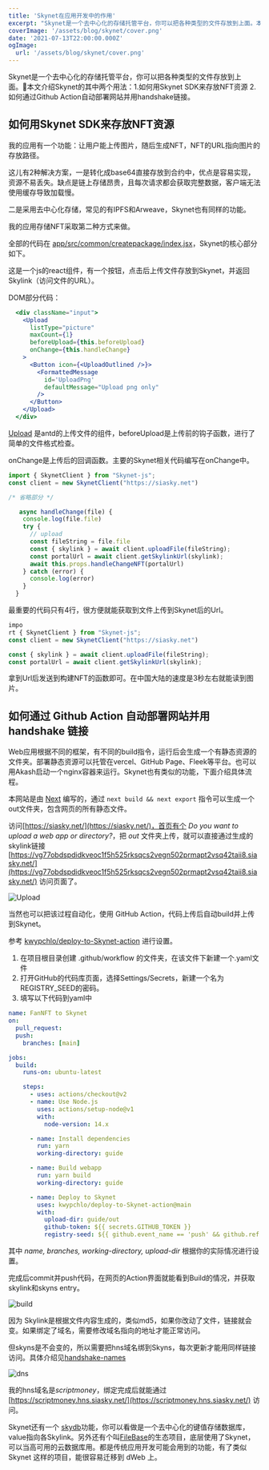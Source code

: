 ```yaml
---
title: 'Skynet在应用开发中的作用'
excerpt: "Skynet是一个去中心化的存储托管平台，你可以把各种类型的文件存放到上面。本文介绍Skynet的两个用法，如何用Skynet SDK来存放NFT资源，和如何通过Github Action自动部署网站并用handshake链接。"
coverImage: '/assets/blog/skynet/cover.png'
date: '2021-07-13T22:00:00.000Z'
ogImage:
  url: '/assets/blog/skynet/cover.png'
---
```


Skynet是一个去中心化的存储托管平台，你可以把各种类型的文件存放到上面。本文介绍Skynet的其中两个用法：1.如何用Skynet SDK来存放NFT资源 2. 如何通过Github Action自动部署网站并用handshake链接。

## 如何用Skynet SDK来存放NFT资源

我的应用有一个功能：让用户能上传图片，随后生成NFT，NFT的URL指向图片的存放路径。

这儿有2种解决方案，一是转化成base64直接存放到合约中，优点是容易实现，资源不易丢失。缺点是链上存储昂贵，且每次请求都会获取完整数据，客户端无法使用缓存导致加载慢。

二是采用去中心化存储，常见的有IPFS和Arweave，Skynet也有同样的功能。

我的应用存储NFT采取第二种方式来做。

全部的代码在 [app/src/common/createpackage/index.jsx](https://github.com/script-money/FanNFT/blob/develop/app/src/common/createpackage/index.jsx)，Skynet的核心部分如下。

这是一个js的react组件，有一个按钮，点击后上传文件存放到Skynet，并返回Skylink（访问文件的URL）。

DOM部分代码：

```jsx
  <div className="input">
    <Upload
      listType="picture"
      maxCount={1}
      beforeUpload={this.beforeUpload}
      onChange={this.handleChange}
    >
      <Button icon={<UploadOutlined />}>
        <FormattedMessage
          id='UploadPng'
          defaultMessage="Upload png only"
        />
      </Button>
    </Upload>
  </div>
```

[Upload](https://ant.design/components/upload/) 是antd的上传文件的组件，beforeUpload是上传前的钩子函数，进行了简单的文件格式检查。

onChange是上传后的回调函数。主要的Skynet相关代码编写在onChange中。

```js
import { SkynetClient } from "Skynet-js";
const client = new SkynetClient("https://siasky.net")

/* 省略部分 */

   async handleChange(file) {
    console.log(file.file)
    try {
      // upload
      const fileString = file.file
      const { skylink } = await client.uploadFile(fileString);
      const portalUrl = await client.getSkylinkUrl(skylink);
      await this.props.handleChangeNFT(portalUrl)
    } catch (error) {
      console.log(error)
    }
  }
```

最重要的代码只有4行，很方便就能获取到文件上传到Skynet后的Url。

```js
impo
rt { SkynetClient } from "Skynet-js";
const client = new SkynetClient("https://siasky.net")

const { skylink } = await client.uploadFile(fileString);
const portalUrl = await client.getSkylinkUrl(skylink);
```

拿到Url后发送到构建NFT的函数即可。在中国大陆的速度是3秒左右就能读到图片。

## 如何通过 Github Action 自动部署网站并用 handshake 链接

Web应用根据不同的框架，有不同的build指令，运行后会生成一个有静态资源的文件夹。部署静态资源可以托管在vercel、GitHub Page、Fleek等平台。也可以用Akash启动一个nginx容器来运行。Skynet也有类似的功能，下面介绍具体流程。

本网站是由 [Next](https://nextjs.org/) 编写的，通过 `next build && next export` 指令可以生成一个out文件夹，包含网页的所有静态文件。

访问[https://siasky.net/](https://siasky.net/)，首页有个 *Do you want to upload a web app or directory?*，把 *out* 文件夹上传，就可以直接通过生成的 skylink链接[https://vg77obdspdidkveoc1f5h525rksqcs2vegn502prmapt2vsq42taii8.siasky.net/](https://vg77obdspdidkveoc1f5h525rksqcs2vegn502prmapt2vsq42taii8.siasky.net/) 访问页面了。

![Upload](/assets/blog/skynet/upload.png)

当然也可以把该过程自动化，使用 GitHub Action，代码上传后自动build并上传到Skynet。

参考 [kwypchlo/deploy-to-Skynet-action](https://github.com/kwypchlo/deploy-to-Skynet-action) 进行设置。

1. 在项目根目录创建 .github/workflow 的文件夹，在该文件下新建一个.yaml文件
2. 打开GitHub的代码库页面，选择Settings/Secrets，新建一个名为REGISTRY_SEED的密码。
3. 填写以下代码到yaml中

```yaml
name: FanNFT to Skynet
on:
  pull_request:
  push:
    branches: [main]

jobs:
  build:
    runs-on: ubuntu-latest

    steps:
      - uses: actions/checkout@v2
      - name: Use Node.js
        uses: actions/setup-node@v1
        with:
          node-version: 14.x

      - name: Install dependencies
        run: yarn
        working-directory: guide

      - name: Build webapp
        run: yarn build
        working-directory: guide

      - name: Deploy to Skynet
        uses: kwypchlo/deploy-to-Skynet-action@main
        with:
          upload-dir: guide/out
          github-token: ${{ secrets.GITHUB_TOKEN }}
          registry-seed: ${{ github.event_name == 'push' && github.ref == 'refs/heads/main' && secrets.REGISTRY_SEED || '' }}
```

其中 *name, branches, working-directory, upload-dir* 根据你的实际情况进行设置。

完成后commit并push代码，在网页的Action界面就能看到Build的情况，并获取skylink和skyns entry。

![build](/assets/blog/skynet/ci.png)

因为 Skylink是根据文件内容生成的，类似md5，如果你改动了文件，链接就会变。如果绑定了域名，需要修改域名指向的地址才能正常访问。

但skyns是不会变的，所以需要把hns域名绑到Skyns，每次更新才能用同样链接访问。具体介绍见[handshake-names](https://support.siasky.net/key-concepts/handshake-names)

![dns](/assets/blog/skynet/dns.png)

我的hns域名是*scriptmoney*，绑定完成后就能通过 [https://scriptmoney.hns.siasky.net/](https://scriptmoney.hns.siasky.net/) 访问。

Skynet还有一个 [skydb](https://siasky.net/docs/#skydb)功能，你可以看做是一个去中心化的键值存储数据库，value指向各Skylink。另外还有个叫[FileBase](https://filebase.com/)的生态项目，底层使用了Skynet，可以当高可用的云数据库用。都是传统应用开发可能会用到的功能，有了类似 Skynet 这样的项目，能很容易迁移到 dWeb 上。
